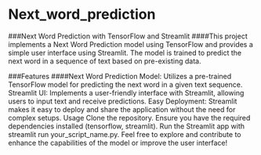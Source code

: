 # Next_word_prediction
###Next Word Prediction with TensorFlow and Streamlit
####This project implements a Next Word Prediction model using TensorFlow and provides a simple user interface using Streamlit. The model is trained to predict the next word in a sequence of text based on pre-existing data.

###Features
####Next Word Prediction Model: Utilizes a pre-trained TensorFlow model for predicting the next word in a given text sequence.
Streamlit UI: Implements a user-friendly interface with Streamlit, allowing users to input text and receive predictions.
Easy Deployment: Streamlit makes it easy to deploy and share the application without the need for complex setups.
Usage
Clone the repository.
Ensure you have the required dependencies installed (tensorflow, streamlit).
Run the Streamlit app with streamlit run your_script_name.py.
Feel free to explore and contribute to enhance the capabilities of the model or improve the user interface!
